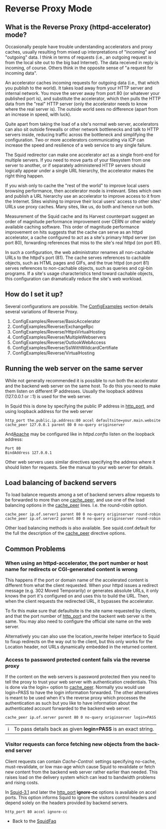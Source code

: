# Reverse Proxy Mode

## What is the Reverse Proxy (httpd-accelerator) mode?

Occasionally people have trouble understanding accelerators and proxy
caches, usually resulting from mixed up interpretations of "incoming"
and "outgoing" data. I think in terms of requests (i.e., an outgoing
request is from the local site out to the big bad Internet). The data
received in reply is incoming, of course. Others think in the opposite
sense of "a request for incoming data".

An accelerator caches incoming requests for outgoing data (i.e., that
which you publish to the world). It takes load away from your HTTP
server and internal network. You move the server away from port 80 (or
whatever your published port is), and substitute the accelerator, which
then pulls the HTTP data from the "real" HTTP server (only the
accelerator needs to know where the real server is). The outside world
sees no difference (apart from an increase in speed, with luck).

Quite apart from taking the load of a site's normal web server,
accelerators can also sit outside firewalls or other network bottlenecks
and talk to HTTP servers inside, reducing traffic across the bottleneck
and simplifying the configuration. Two or more accelerators
communicating via ICP can increase the speed and resilience of a web
service to any single failure.

The Squid redirector can make one accelerator act as a single front-end
for multiple servers. If you need to move parts of your filesystem from
one server to another, or if separately administered HTTP servers should
logically appear under a single URL hierarchy, the accelerator makes the
right thing happen.

If you wish only to cache the "rest of the world" to improve local users
browsing performance, then accelerator mode is irrelevant. Sites which
own and publish a URL hierarchy use an accelerator to improve access to
it from the Internet. Sites wishing to improve their local users' access
to other sites' URLs use proxy caches. Many sites, like us, do both and
hence run both.

Measurement of the Squid cache and its Harvest counterpart suggest an
order of magnitude performance improvement over CERN or other widely
available caching software. This order of magnitude performance
improvement on hits suggests that the cache can serve as an httpd
accelerator, a cache configured to act as a site's primary httpd server
(on port 80), forwarding references that miss to the site's real httpd
(on port 81).

In such a configuration, the web administrator renames all non-cachable
URLs to the httpd's port (81). The cache serves references to cachable
objects, such as HTML pages and GIFs, and the true httpd (on port 81)
serves references to non-cachable objects, such as queries and cgi-bin
programs. If a site's usage characteristics tend toward cachable
objects, this configuration can dramatically reduce the site's web
workload.

## How do I set it up?

Several configurations are possible. The
[ConfigExamples](/ConfigExamples)
section details several variations of Reverse Proxy.

1.  ConfigExamples/Reverse/BasicAccelerator
2.  ConfigExamples/Reverse/ExchangeRpc
3.  ConfigExamples/Reverse/HttpsVirtualHosting
4.  ConfigExamples/Reverse/MultipleWebservers
5.  ConfigExamples/Reverse/OutlookWebAccess
6.  ConfigExamples/Reverse/SslWithWildcardCertifiate
7.  ConfigExamples/Reverse/VirtualHosting

## Running the web server on the same server

While not generally recommended it is possible to run both the
accelerator and the backend web server on the same host. To do this you
need to make them listen on different IP addresses. Usually the loopback
address (127.0.0.1 or ::1) is used for the web server.

In Squid this is done by specifying the public IP address in
[http\_port](http://www.squid-cache.org/Doc/config/http_port), and
using loopback address for the web server

    http_port the.public.ip.address:80 accel defaultsite=your.main.website
    cache_peer 127.0.0.1 parent 80 0 no-query originserver

And[Apache](http://www.apache.org/) may be configured like in
*httpd.conf*to listen on the loopback address:

    Port 80
    BindAddress 127.0.0.1

Other web servers uses similar directives specifying the address where
it should listen for requests. See the manual to your web server for
details.

## Load balancing of backend servers

To load balance requests among a set of backend servers allow requests
to be forwarded to more than one
[cache\_peer](http://www.squid-cache.org/Doc/config/cache_peer), and
use one of the load balancing options in the
[cache\_peer](http://www.squid-cache.org/Doc/config/cache_peer) lines.
I.e. the round-robin option.

    cache_peer ip.of.server1 parent 80 0 no-query originserver round-robin
    cache_peer ip.of.server2 parent 80 0 no-query originserver round-robin

Other load balancing methods is also available. See squid.conf.default
for the full the description of the
[cache\_peer](http://www.squid-cache.org/Doc/config/cache_peer)
directive options.

## Common Problems

### When using an httpd-accelerator, the port number or host name for redirects or CGI-generated content is wrong

This happens if the port or domain name of the accelerated content is
different from what the client requested. When your httpd issues a
redirect message (e.g. 302 Moved Temporarily) or generates absolute
URLs, it only knows the port it's configured on and uses this to build
the URL. Then, when the client requests the redirected URL, it bypasses
the accelerator.

To fix this make sure that defaultsite is the site name requested by
clients, and that the port number of
[http\_port](http://www.squid-cache.org/Doc/config/http_port) and the
backent web server is the same. You may also need to configure the
official site name on the web server.

Alternatively you can also use the location\_rewrite helper interface to
Squid to fixup redirects on the way out to the client, but this only
works for the Location header, not URLs dynamically embedded in the
returned content.

### Access to password protected content fails via the reverse proxy

If the content on the web servers is password protected then you need to
tell the proxy to trust your web server with authentication credentials.
This is done via the login= option to
[cache\_peer](http://www.squid-cache.org/Doc/config/cache_peer).
Normally you would use login=PASS to have the login information
forwarded. The other alternatives is meant to be used when it's the
reverse proxy which processes the authentication as such but you like to
have information about the authenticated account forwarded to the
backend web server.

    cache_peer ip.of.server parent 80 0 no-query originserver login=PASS

|                                                                        |                                                                  |
| ---------------------------------------------------------------------- | ---------------------------------------------------------------- |
| ℹ️ | To pass details back as given **login=PASS** is an exact string. |

### Visitor requests can force fetching new objects from the back-end server

Client requests can contain *Cache-Control:* settings specifying
no-cache, must-revalidate, or low max-age which cause Squid to
revalidate or fetch new content from the backend web server rather
earlier than needed. This raises load on the delivery system which can
lead to bandwidth problems and rising costs.

In
[Squid-3.1](/Releases/Squid-3.1)
and later the
[http\_port](http://www.squid-cache.org/Doc/config/http_port)
**ignore-cc** options is available on accel ports. This option informs
Squid to ignore the visitors control headers and depend solely on the
headers provided by backend servers.

    http_port 80 accel ignore-cc

  - Back to the
    [SquidFaq](/SquidFaq)
